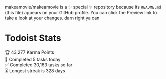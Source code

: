 makeamovie/makeamovie is a ✨ special ✨ repository because its `README.md` (this file) appears on your GitHub profile.
You can click the Preview link to take a look at your changes. darn right ya can

# Todoist Stats

<!-- TODO-IST:START -->
🏆  43,277 Karma Points           
🌸  Completed 5 tasks today           
✅  Completed 30,163 tasks so far           
⏳  Longest streak is 328 days
<!-- TODO-IST:END -->